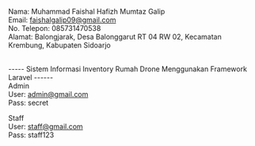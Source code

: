 Nama: Muhammad Faishal Hafizh Mumtaz Galip <br>
Email: faishalgalip09@gmail.com <br>
No. Telepon: 085731470538 <br>
Alamat: Balongjarak, Desa Balonggarut RT 04 RW 02, Kecamatan Krembung, Kabupaten Sidoarjo <br>
<br>

----- Sistem Informasi Inventory Rumah Drone Menggunakan Framework Laravel ------ <br>
Admin<br>
User: admin@gmail.com<br>
Pass: secret<br>

Staff<br>
User: staff@gmail.com<br>
Pass: staff123<br>

